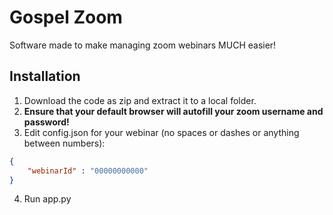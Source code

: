 # Gospel Zoom

Software made to make managing zoom webinars MUCH easier!

## Installation

1. Download the code as zip and extract it to a local folder.
2. __Ensure that your default browser will autofill your zoom username and password!__
3. Edit config.json for your webinar (no spaces or dashes or anything between numbers):

```json
{
    "webinarId" : "00000000000"
}
```
4. Run app.py
